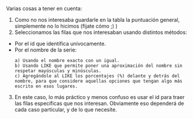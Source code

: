 Varias cosas a tener en cuenta:

1. Como no nos interesaba guardarle en la tabla la puntuación general, simplemente no lo hicimos (fijate cómo ;) )
2. Seleccionamos las filas que nos interesaban usando distintos métodos:
  * Por el id que identifica unívocamente. 
  * Por el nombre de la serie:
    ```
    a) Usando el nombre exacto con un igual.
    b) Usando LIKE que permite poner una aproximación del nombre sin respetar mayúsculas y minúsculas.
    c) Agregándole al LIKE los porcentajes (%) delante y detrás del nombre, para que considere aquellas opciones que tengan algo más escrito en esos lugares. 
    ```
3. En este caso, lo más práctico y menos confuso es usar el id para traer las filas específicas que nos interesan. Obviamente eso dependerá de cada caso particular, y de lo que necesite. 

